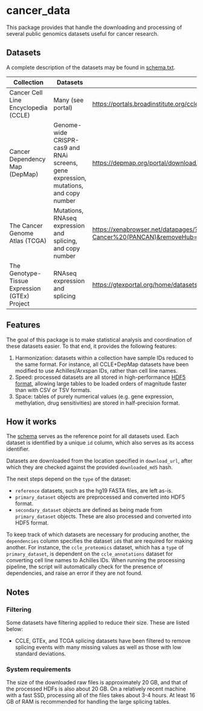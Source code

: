 # cancer_data

This package provides that handle the downloading and processing of several public genomics datasets useful for cancer research.

## Datasets

A complete description of the datasets may be found in [schema.txt](https://github.com/kevinhu/cancer-data/blob/master/cancer_data/schema.txt).

| Collection                                    | Datasets                                                     | Portal                                                       |
| --------------------------------------------- | ------------------------------------------------------------ | ------------------------------------------------------------ |
| Cancer Cell Line Encyclopedia (CCLE)          | Many (see portal)                                            | https://portals.broadinstitute.org/ccle/data (registration required) |
| Cancer Dependency Map (DepMap)                | Genome-wide CRISPR-cas9 and RNAi screens, gene expression, mutations, and copy number | https://depmap.org/portal/download/                          |
| The Cancer Genome Atlas (TCGA)                | Mutations, RNAseq expression and splicing, and copy number   | https://xenabrowser.net/datapages/?cohort=TCGA%20Pan-Cancer%20(PANCAN)&removeHub=https%3A%2F%2Fxena.treehouse.gi.ucsc.edu%3A443 |
| The Genotype-Tissue Expression (GTEx) Project | RNAseq expression and splicing                               | https://gtexportal.org/home/datasets                         |

## Features

The goal of this package is to make statistical analysis and coordination of these datasets easier. To that end, it provides the following features:

1. Harmonization: datasets within a collection have sample IDs reduced to the same format. For instance, all CCLE+DepMap datasets have been modified to use Achilles/Arxspan IDs, rather than cell line names.
2. Speed: processed datasets are all stored in high-performance [HDF5 format](https://en.wikipedia.org/wiki/Hierarchical_Data_Format), allowing large tables to be loaded orders of magnitude faster than with CSV or TSV formats.
3. Space: tables of purely numerical values (e.g. gene expression, methylation, drug sensitivities) are stored in half-precision format.

## How it works

The [schema](https://github.com/kevinhu/cancer-data/blob/master/cancer_data/schema.txt) serves as the reference point for all datasets used. Each dataset is identified by a unique `id` column, which also serves as its access identifier.

Datasets are downloaded from the location specified in `download_url`, after which they are checked against the provided `downloaded_md5` hash.

The next steps depend on the `type` of the dataset:

- `reference` datasets, such as the hg19 FASTA files, are left as-is.
- `primary_dataset` objects are preprocessed and converted into HDF5 format.
- `secondary_dataset` objects are defined as being made from `primary_dataset` objects. These are also processed and converted into HDF5 format.

To keep track of which datasets are necessary for producing another, the `dependencies` column specifies the dataset `id`s that are required for making another. For instance, the `ccle_proteomics` dataset, which has a `type` of `primary_dataset`, is dependent on the `ccle_annotations` dataset for converting cell line names to Achilles IDs. When running the processing pipeline, the script will automatically check for the presence of dependencies, and raise an error if they are not found.

## Notes

### Filtering
Some datasets have filtering applied to reduce their size. These are listed below:
- CCLE, GTEx, and TCGA splicing datasets have been filtered to remove splicing events with many missing values as well as those with low standard deviations.

### System requirements
The size of the downloaded raw files is approximately 20 GB, and that of the processed HDFs is also about 20 GB. On a relatively recent machine with a fast SSD,  processing all of the files takes about 3-4 hours. At least 16 GB of RAM is recommended for handling the large splicing tables.
